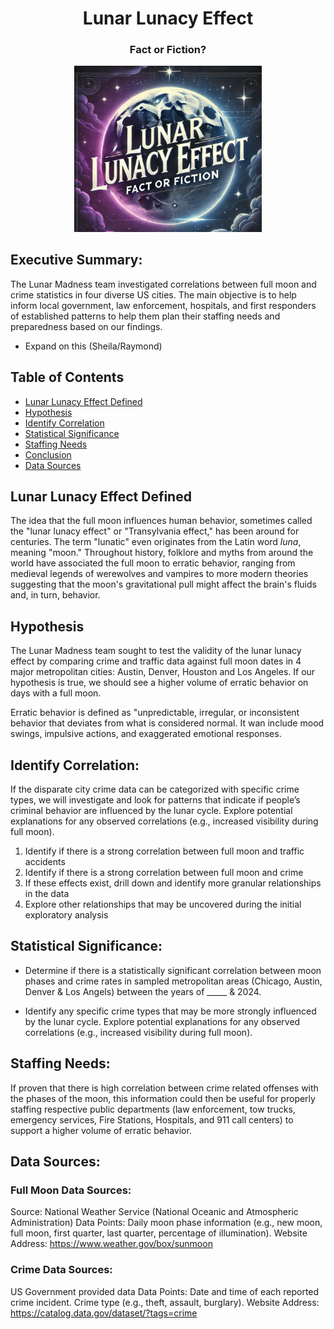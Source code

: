 <h1 align = "center" > Lunar Lunacy Effect </h1>
<h3 align = "center" > Fact or Fiction? </h3>
<p align = "center" >
    <img title="Lunar Madness" img src = "lunar_madness.png" alt = "Lunar Madness" width = "300"/>
    </p>

## Executive Summary:
The Lunar Madness team investigated correlations between full moon and crime statistics in four diverse US cities. The main objective is to help inform local government, law enforcement, hospitals, and first responders of established patterns to help them plan their staffing needs and preparedness based on our findings. 
- Expand on this (Sheila/Raymond)

## Table of Contents
- [Lunar Lunacy Effect Defined](#lunar-lunacy-effect-defined)
- [Hypothesis](#hypothesis)
- [Identify Correlation](#identify-correlation)
- [Statistical Significance](#statistical-significance)
- [Staffing Needs](#staffing-needs)
- [Conclusion]()
- [Data Sources](#data-sources)



## Lunar Lunacy Effect Defined
The idea that the full moon influences human behavior, sometimes called the "lunar lunacy effect" or "Transylvania effect," has been around for centuries. The term "lunatic" even originates from the Latin word *luna*, meaning "moon." Throughout history, folklore and myths from around the world have associated the full moon to erratic behavior, ranging from medieval legends of werewolves and vampires to more modern theories suggesting that the moon's gravitational pull might affect the brain's fluids and, in turn, behavior. 

## Hypothesis
The Lunar Madness team sought to test the validity of the lunar lunacy effect by comparing crime and traffic data against full moon dates in 4 major metropolitan cities: Austin, Denver, Houston and Los Angeles. If our hypothesis is true, we should see a higher volume of erratic behavior on days with a full moon. 

Erratic behavior is defined as "unpredictable, irregular, or inconsistent behavior that deviates from what is considered normal. It wan include mood swings, impulsive actions, and exaggerated emotional responses. 


## Identify Correlation:
If the disparate city crime data can be categorized with specific crime types, we will investigate and look for patterns that indicate if people’s criminal behavior are influenced by the lunar cycle. Explore potential explanations for any observed correlations (e.g., increased visibility during full moon).

1. Identify if there is a strong correlation between full moon and traffic accidents
2. Identify if there is a strong correlation between full moon and crime
3. If these effects exist, drill down and identify more granular relationships in the data
4. Explore other relationships that may be uncovered during the initial exploratory analysis


## Statistical Significance:
- Determine if there is a statistically significant correlation between moon phases and crime rates in sampled metropolitan areas (Chicago, Austin, Denver & Los Angels) between the years of _____ & 2024.

- Identify any specific crime types that may be more strongly influenced by the lunar cycle. Explore potential explanations for any observed correlations (e.g., increased visibility during full moon).

## Staffing Needs:
If proven that there is high correlation between crime related offenses with the phases of the moon, this information could then be useful for properly staffing respective public departments (law enforcement, tow trucks, emergency services, Fire Stations, Hospitals, and 911 call centers) to support a higher volume of erratic behavior.

## Data Sources:
### Full Moon Data Sources:
Source: National Weather Service (National Oceanic and Atmospheric Administration)
Data Points:  Daily moon phase information (e.g., new moon, full moon, first quarter, last quarter, percentage of illumination).
Website Address:  https://www.weather.gov/box/sunmoon


### Crime Data Sources:
US Government provided data
Data Points:
Date and time of each reported crime incident.
Crime type (e.g., theft, assault, burglary).
Website Address: https://catalog.data.gov/dataset/?tags=crime





